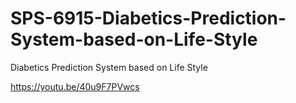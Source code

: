 # SPS-6915-Diabetics-Prediction-System-based-on-Life-Style
Diabetics Prediction System based on Life Style

https://youtu.be/40u9F7PVwcs

